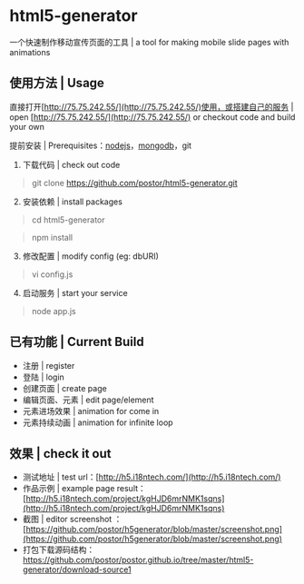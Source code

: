 # html5-generator
一个快速制作移动宣传页面的工具 | a tool for making mobile slide pages with animations

## 使用方法 | Usage ##
直接打开[http://75.75.242.55/](http://75.75.242.55/)使用，或搭建自己的服务 | open [http://75.75.242.55/](http://75.75.242.55/) or checkout code and build your own

提前安装 | Prerequisites：[nodejs](http://nodejs.org)，[mongodb](http://www.mongodb.org/)，git 

1. 下载代码 | check out code

> git clone https://github.com/postor/html5-generator.git

2. 安装依赖 | install packages

> cd html5-generator

> npm install

3. 修改配置 | modify config (eg: dbURI)

> vi config.js

4. 启动服务 | start your service

> node app.js

## 已有功能 | Current Build ##
- 注册 | register
- 登陆 | login
- 创建页面 | create page
- 编辑页面、元素 | edit page/element
- 元素进场效果 | animation for come in
- 元素持续动画 | animation for infinite loop

## 效果 | check it out ##
- 测试地址 | test url：[http://h5.i18ntech.com/](http://h5.i18ntech.com/)
- 作品示例 | example page result：[http://h5.i18ntech.com/project/kgHJD6mrNMK1sqns](http://h5.i18ntech.com/project/kgHJD6mrNMK1sqns)
- 截图 | editor screenshot ：[https://github.com/postor/h5generator/blob/master/screenshot.png](https://github.com/postor/h5generator/blob/master/screenshot.png)
- 打包下载源码结构：https://github.com/postor/postor.github.io/tree/master/html5-generator/download-source1
